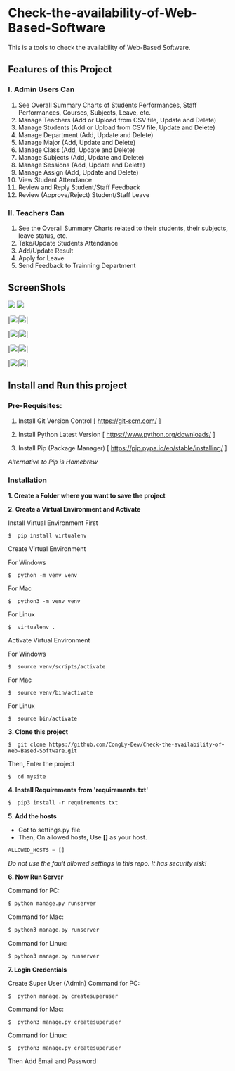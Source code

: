 ﻿# Check-the-availability-of-Web-Based-Software
This is a tools to check the availability of Web-Based Software.
## Features of this Project

### I. Admin Users Can
1. See Overall Summary Charts of Students Performances, Staff Performances, Courses, Subjects, Leave, etc.
2. Manage Teachers (Add or Upload from CSV file, Update and Delete)
3. Manage Students (Add or Upload from CSV file, Update and Delete)
4. Manage Department (Add, Update and Delete)
5. Manage Major (Add, Update and Delete)
6. Manage Class (Add, Update and Delete)
7. Manage Subjects (Add, Update and Delete)
8. Manage Sessions (Add, Update and Delete)
9. Manage Assign (Add, Update and Delete)
10. View Student Attendance
11. Review and Reply Student/Staff Feedback
12. Review (Approve/Reject) Student/Staff Leave

### II. Teachers Can
1. See the Overall Summary Charts related to their students, their subjects, leave status, etc.
2. Take/Update Students Attendance
3. Add/Update Result
4. Apply for Leave
5. Send Feedback to Trainning Department


## ScreenShots

<img src="Screenshots/9.JPG"/>

<img src="Screenshots/10.JPG"/>

|<img src="Screenshots/6.jpg"/>|<img src="Screenshots/7.jpg"/>|

|<img src="Screenshots/8.jpg"/>|<img src="Srceenshots/1.jpg"/>|

|<img src="Screenshots/3.jpg"/>|<img src="Screenshots/4.jpg"/>|

|<img src="Screenshots/5.jpg"/>|<img src="Screenshots/2.jpg"/>|

## Install and Run this project

### Pre-Requisites:
1. Install Git Version Control
[ https://git-scm.com/ ]

2. Install Python Latest Version
[ https://www.python.org/downloads/ ]

3. Install Pip (Package Manager)
[ https://pip.pypa.io/en/stable/installing/ ]

*Alternative to Pip is Homebrew*

### Installation
**1. Create a Folder where you want to save the project**

**2. Create a Virtual Environment and Activate**

Install Virtual Environment First
```
$  pip install virtualenv
```

Create Virtual Environment

For Windows
```
$  python -m venv venv
```
For Mac
```
$  python3 -m venv venv
```
For Linux
```
$  virtualenv .
```

Activate Virtual Environment

For Windows
```
$  source venv/scripts/activate
```

For Mac
```
$  source venv/bin/activate
```

For Linux
```
$  source bin/activate
```

**3. Clone this project**
```
$  git clone https://github.com/CongLy-Dev/Check-the-availability-of-Web-Based-Software.git
```

Then, Enter the project
```
$  cd mysite
```

**4. Install Requirements from 'requirements.txt'**
```python
$  pip3 install -r requirements.txt
```

**5. Add the hosts**

- Got to settings.py file 
- Then, On allowed hosts, Use **[]** as your host. 
```python
ALLOWED_HOSTS = []
```
*Do not use the fault allowed settings in this repo. It has security risk!*


**6. Now Run Server**

Command for PC:
```python
$ python manage.py runserver
```

Command for Mac:
```python
$ python3 manage.py runserver
```

Command for Linux:
```python
$ python3 manage.py runserver
```

**7. Login Credentials**

Create Super User (Admin)
Command for PC:
```
$  python manage.py createsuperuser
```

Command for Mac:
```
$  python3 manage.py createsuperuser
```

Command for Linux:
```
$  python3 manage.py createsuperuser
```



Then Add Email and Password



